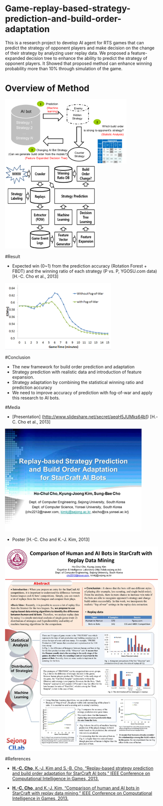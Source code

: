 # Game-replay-based-strategy-prediction-and-build-order-adaptation
This is a research project to develop AI agent for RTS games that can predict the strategy of opponent players and make decision on the change of their strategy by analyzing user replay data. We proposed a feature-expanded decision tree to enhance the ability to predict the strategy of opponent players. It Showed that proposed method can enhance winning probability more than 10% through simulation of the game. 

# Overview of Method
<img src="https://github.com/chc2212/Game-replay-based-strategy-prediction-and-build-order-adaptation/blob/master/pic1.png" width="400" align ="left">
<img src="https://github.com/chc2212/Game-replay-based-strategy-prediction-and-build-order-adaptation/blob/master/pic2.png" width="300">

#Result
* Expected win (0~1) from the prediction accuracy (Rotation Forest + FBDT) and the winning ratio of each strategy (P vs. P, YGOSU.com data) [H.-C. Cho et al., 2013]

<img src="https://github.com/chc2212/Game-replay-based-strategy-prediction-and-build-order-adaptation/blob/master/result.png" width="350">

#Conclusion
* The new framework for build order prediction and adaptation 
* Strategy prediction  with realistic data and introduction of feature expansion.
* Strategy adaptation by combining the statistical winning ratio and prediction accuracy 
* We need to improve accuracy of prediction with fog-of-war and apply this research to AI bots.

 

#Media
* [Presentation] (http://www.slideshare.net/secret/aeqH5JUMks64b1) [H.-C. Cho et al., 2013]
 

[<img src="https://github.com/chc2212/Game-replay-based-strategy-prediction-and-build-order-adaptation/blob/master/CIG2013_Presentstion.jpg" width="450">](http://www.slideshare.net/secret/aeqH5JUMks64b1)

* Poster [H.-C. Cho and K.-J. Kim, 2013]

<img src="https://github.com/chc2212/Game-replay-based-strategy-prediction-and-build-order-adaptation/blob/master/poster.jpg" width="550">

#References
* [**H.-C. Cho**, K.-J. Kim and S.-B. Cho, “Replay-based strategy prediction and build order adaptation for StarCraft AI bots,” IEEE Conference on Computational Intelligence in Games, 2013.](http://cilab.sejong.ac.kr/home/lib/exe/fetch.php?media=public:paper:cig_2013.pdf)

* [**H.-C. Cho**, and K.-J. Kim, “Comparison of human and AI bots in StarCraft with replay data mining,” IEEE Conference on Computational Intelligence in Games, 2013.](http://cilab.sejong.ac.kr/home/lib/exe/fetch.php?media=public:paper:cig_2013_cho.pdf)
